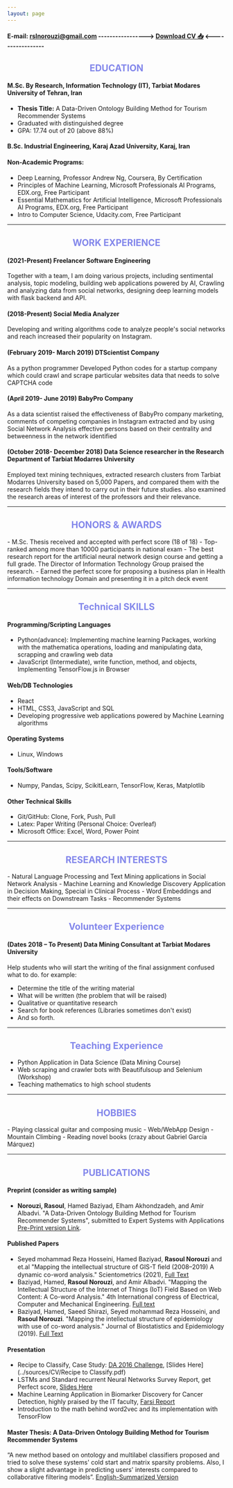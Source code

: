 ```yaml
---
layout: page 
---
```

#### E-mail: rslnorouzi@gmail.com  -----------------> [Download CV 📥](../sources/CV/rasoul_norouzi_cv.pdf) <-----------------

<h2 style="color:rgb(131, 135, 235);text-align:center;"> EDUCATION </h2>

#### M.Sc. By Research, Information Technology (IT), Tarbiat Modares University of Tehran, Iran 
- **Thesis Title:** A Data-Driven Ontology Building Method for Tourism Recommender Systems
- Graduated with distinguished degree 
- GPA: 17.74 out of 20 (above 88%) 

#### B.Sc. Industrial Engineering, Karaj Azad University, Karaj, Iran

#### Non-Academic Programs:
- Deep Learning, Professor Andrew Ng, Coursera, By Certification
- Principles of Machine Learning, Microsoft Professionals AI Programs, EDX.org, Free Participant
- Essential Mathematics for Artificial Intelligence, Microsoft Professionals AI Programs, EDX.org, Free Participant
- Intro to Computer Science, Udacity.com, Free Participant 

------------
<h2 style="color:rgb(131, 135, 235);text-align:center;"> WORK EXPERIENCE </h2>

#### (2021-Present) Freelancer Software Engineering
Together with a team, I am doing various projects, including sentimental analysis, topic modeling, building web applications powered by AI, Crawling and analyzing data from social networks, designing deep learning models with flask backend and API.
#### (2018-Present) Social Media Analyzer
Developing and writing algorithms code to analyze people's social networks and reach increased their popularity on Instagram.
#### (February 2019- March 2019) DTScientist Company
As a python programmer Developed Python codes for a startup company which could crawl and scrape particular websites data that needs to solve CAPTCHA code
#### (April 2019- June 2019) BabyPro Company
As a data scientist raised the effectiveness of BabyPro company marketing, comments of competing companies in Instagram extracted and by using Social Network Analysis effective persons based on their centrality and betweenness in the network identified
#### (October 2018- December 2018) Data Science researcher in the Research Department of Tarbiat Modarres University
Employed text mining techniques, extracted research clusters from Tarbiat Modarres University based on 5,000 Papers, and compared them with the research fields they intend to carry out in their future studies. also examined the research areas of interest of the professors and their relevance.

------------
<h2 style="color:rgb(131, 135, 235);text-align:center;"> HONORS & AWARDS </h2>
- M.Sc. Thesis received and accepted with perfect score (18 of 18)
- Top-ranked among more than 10000 participants in national exam
- The best research report for the artificial neural network design course and getting a full grade. The Director of Information Technology Group praised the research.
- Earned the perfect score for proposing a business plan in Health information technology Domain and presenting it in a pitch deck event

------------
<h2 style="color:rgb(131, 135, 235);text-align:center;"> Technical SKILLS </h2>

#### Programming/Scripting Languages
- Python(advance): Implementing machine learning Packages, working with the mathematica operations, loading and manipulating data, scrapping and crawling web data
- JavaScript (Intermediate), write function, method, and objects, Implementing TensorFlow.js in Browser
#### Web/DB Technologies
- React
- HTML, CSS3, JavaScript and SQL
- Developing progressive web applications powered by Machine Learning algorithms
#### Operating Systems
- Linux, Windows
#### Tools/Software
- Numpy, Pandas, Scipy, ScikitLearn, TensorFlow, Keras, Matplotlib
#### Other Technical Skills
- Git/GitHub: Clone, Fork, Push, Pull 
- Latex: Paper Writing (Personal Choice: Overleaf)
- Microsoft Office: Excel, Word, Power Point

------------
<h2 style="color:rgb(131, 135, 235);text-align:center;"> RESEARCH INTERESTS </h2>
- Natural Language Processing and Text Mining applications in Social Network Analysis
- Machine Learning and Knowledge Discovery Application in Decision Making, Special in Clinical Process
- Word Embeddings and their effects on Downstream Tasks 
- Recommender Systems 

------------
<h2 style="color:rgb(131, 135, 235);text-align:center;"> Volunteer Experience </h2>

#### (Dates 2018 – To Present) Data Mining Consultant at Tarbiat Modares University
Help students who will start the writing of the final assignment confused what to do. for example:
- Determine the title of the writing material
- What will be written (the problem that will be raised)
- Qualitative or quantitative research
- Search for book references (Libraries sometimes don't exist)
- And so forth.

------------
<h2 style="color:rgb(131, 135, 235);text-align:center;"> Teaching Experience </h2>

- Python Application in Data Science (Data Mining Course)
- Web scraping and crawler bots with Beautifulsoup and Selenium (Workshop)
- Teaching mathematics to high school students  

------------
<h2 style="color:rgb(131, 135, 235);text-align:center;"> HOBBIES </h2>
- Playing classical guitar and composing music
- Web/WebApp Design 
- Mountain Climbing
- Reading novel books (crazy about Gabriel García Márquez)

------------
<h2 style="color:rgb(131, 135, 235);text-align:center;"> PUBLICATIONS </h2>

#### Preprint (consider as writing sample)
- **Norouzi, Rasoul**, Hamed Baziyad, Elham Akhondzadeh, and Amir Albadvi. "A Data-Driven Ontology Building Method for Tourism Recommender Systems", submitted to Expert Systems with Applications [Pre-Print version Link](../assets/files/MasterThesis_RasoulNorouzi.pdf).

#### Published Papers
- Seyed mohammad Reza Hosseini, Hamed Baziyad, **Rasoul Norouzi** and et.al "Mapping the 	intellectual structure of GIS-T ﬁeld (2008–2019) A dynamic co-word analysis." Scientometrics (2021), [Full Text](https://link.springer.com/article/10.1007%2Fs11192-020-03840-8)
- Baziyad, Hamed, **Rasoul Norouzi**, and Amir Albadvi. "Mapping the Intellectual Structure of the Internet of Things (IoT) Field Based on Web Content: A Co-word Analysis." 4th International congress of Electrical, Computer and Mechanical Engineering. [Full text](https://www.researchgate.net/publication/343787997_Mapping_the_intellectual_structure_of_the_Internet_of_Things_IoT_field_based_on_web_content_a_co-word_analysis)
- Baziyad, Hamed, Saeed Shirazi, Seyed mohammad Reza Hosseini, and **Rasoul Norouzi**. "Mapping the intellectual structure of epidemiology with use of co-word analysis." Journal of Biostatistics and Epidemiology (2019). [Full Text](https://publish.kne-publishing.com/index.php/jbe/article/view/3618)

#### Presentation
- Recipe to Classify, Case Study: [DA 2016 Challenge](https://people.dsv.su.se/~isak-kar/IDA2016Challenge.txt), [Slides Here](../sources/CV/Recipe to Classify.pdf)
- LSTMs and Standard recurrent Neural Networks Survey Report, get Perfect score, [Slides Here](../sources/CV/lstm.pdf)
- Machine Learning Application in Biomarker Discovery for Cancer Detection, highly praised by the IT faculty, [Farsi Report](../sources/CV/9566221008seminarReport.pdf)
- Introduction to the math behind word2vec and its implementation with TensorFlow

#### Master Thesis: A Data-Driven Ontology Building Method for Tourism Recommender Systems
“A new method based on ontology and multilabel classifiers proposed and tried to solve these systems' cold start and matrix sparsity problems. Also, I show a slight advantage in predicting users' interests compared to collaborative filtering models”. [English-Summarized Version](../assets/files/MasterThesis_RasoulNorouzi.pdf)
